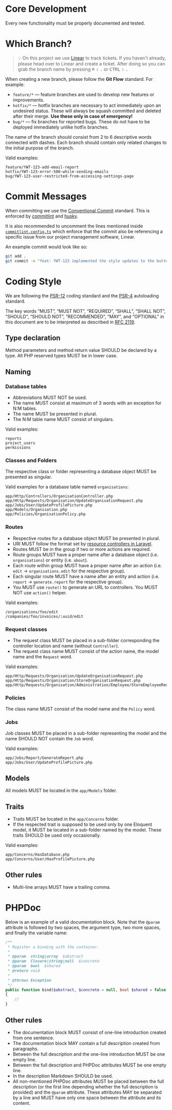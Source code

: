 # Core Development

Every new functionality must be properly documented and tested.

# Which Branch?

> 💡 On this project we use [Linear](https://linear.app) to track tickets. If you haven't already, please head over to Linear and create a ticket. After doing so you can grab the branch name by pressing <kbd>⌘</kbd> <kbd>⇧</kbd> <kbd>.</kbd> or <kbd>CTRL</kbd> <kbd>⇧</kbd> <kbd>.</kbd>

When creating a new branch, please follow the **Git Flow** standard. For example:

- `feature/*` — feature branches are used to develop new features or improvements.
- `hotfix/*` — hotfix branches are necessary to act immediately upon an undesired status. These will always be squash
  committed and deleted after their merge. **Use these only in case of emergency!**
- `bug/*` — fix branches for reported bugs. These do not have to be deployed immediately unlike hotfix branches.

The name of the branch should consist from 2 to 6 descriptive words connected with dashes.
Each branch should contain only related changes to the initial purpose of the branch.

Valid examples:

```
feature/YWT-123-add-email-report
hotfix/YWT-123-error-500-while-sending-emails
bug/YWT-123-user-restricted-from-accessing-settings-page
```

# Commit Messages

When committing we use the [Conventional Commit](https://www.conventionalcommits.org/en/v1.0.0/#summary) standard. This is enforced by [commitlint](https://commitlint.js.org/) and [husky](https://typicode.github.io/husky/).

It is also recommended to uncomment the lines mentioned inside [`commitlint.config.ts`](./commitlint.config.ts) which enforce that the commit also be referencing a specific issue from our project management software, Linear.

An example commit would look like so:

```bash
git add .
git commit -m "feat: YWT-123 implemented the style updates to the button component"
```

# Coding Style

We are following the [PSR-12](https://github.com/php-fig/fig-standards/blob/master/accepted/PSR-12-extended-coding-style-guide.md)
coding standard and the [PSR-4](https://github.com/php-fig/fig-standards/blob/master/accepted/PSR-4-autoloader.md)
autoloading standard.

The key words “MUST”, “MUST NOT”, “REQUIRED”, “SHALL”, “SHALL NOT”, “SHOULD”, “SHOULD NOT”, “RECOMMENDED”, “MAY”,
and “OPTIONAL” in this document are to be interpreted as described in [RFC 2119](http://www.ietf.org/rfc/rfc2119.txt).

## Type declaration

Method parameters and method return value SHOULD be declared by a type. All PHP reserved types MUST be in lower case.

## Naming

### Database tables

- Abbreviations MUST NOT be used.
- The name MUST consist at maximum of 3 words with an exception for N:M tables.
- The name MUST be presented in plural.
- The N:M table name MUST consist of singulars.

Valid examples:

```
reports
project_users
permissions
```

### Classes and Folders

The respective class or folder representing a database object MUST be presented as singular.

Valid examples for a database table named `organisations`:

```
app/Http/Controllers/OrganisationController.php
app/Http/Requests/Organisation/UpdateOrganisationRequest.php
app/Jobs/User/UpdateProfilePicture.php
app/Models/Organisation.php
app/Policies/OrganisationPolicy.php
```

### Routes

- Respective routes for a database object MUST be presented in plural.
- URI MUST follow the format set by
  [resource controllers in Laravel](https://laravel.com/docs/8.x/controllers#resource-controllers).
- Routes MUST be in the group if two or more actions are required.
- Route groups MUST have a proper name after a database object (i.e. `organisations`) or entity (i.e. `about`).
- Each route within group MUST have a proper name after an action (i.e. `edit` -> `organisations.edit` for
  the respective group).
- Each singular route MUST have a name after an entity and action (i.e. `report` -> `generate.report` for
  the respective group).
- You MUST use `route()` to generate an URL to controllers. You MUST NOT use `action()` helper.

Valid examples:

```
/organisations/foo/edit
/companies/foo/invoices/:uuid/edit
```

### Request classes

- The request class MUST be placed in a sub-folder corresponding the controller location and name (without `Controller`).
- The request class name MUST consist of the action name, the model name and the `Request` word.

Valid examples:

```
app/Http/Requests/Organisation/UpdateOrganisationRequest.php
app/Http/Requests/Organisation/StoreOrganisationRequest.php
app/Http/Requests/Organisation/Administration/Employee/StoreEmployeeRequest.php
```

### Policies

The class name MUST consist of the model name and the `Policy` word.

### Jobs

Job classes MUST be placed in a sub-folder representing the model and the name SHOULD NOT contain the `Job` word.

Valid examples:

```
app/Jobs/Report/GenerateReport.php
app/Jobs/User/UpdateProfilePicture.php
```

## Models

All models MUST be located in the `app/Models` folder.

## Traits

- Traits MUST be located in the `app/Concerns` folder.
- If the respected trait is supposed to be used only by one Eloquent model, it MUST be located in a sub-folder named
  by the model. These traits SHOULD be used only occasionally.

Valid examples:

```
app/Concerns/HasDatabase.php
app/Concerns/User/HasProfilePicture.php
```

## Other rules

- Multi-line arrays MUST have a trailing comma.

# PHPDoc

Below is an example of a valid documentation block. Note that the `@param` attribute is followed by two spaces,
the argument type, two more spaces, and finally the variable name:

```php
/**
 * Register a binding with the container.
 *
 * @param  string|array  $abstract
 * @param  Closure|string|null  $concrete
 * @param  bool  $shared
 * @return void
 *
 * @throws Exception
 */
public function bind($abstract, $concrete = null, bool $shared = false): void
{
    //
}
```

## Other rules

- The documentation block MUST consist of one-line introduction created from one sentence.
- The documentation block MAY contain a full description created from paragraphs.
- Between the full description and the one-line introduction MUST be one empty line.
- Between the full description and PHPDoc attributes MUST be one empty line.
- In the description Markdown SHOULD be used.
- All non-mentioned PHPDoc attributes MUST be placed between the full description (or the first line depending whether
  the full description is provided) and the `@param` attribute. These attributes MAY be separated by a line and MUST
  have only one space between the attribute and its content.
